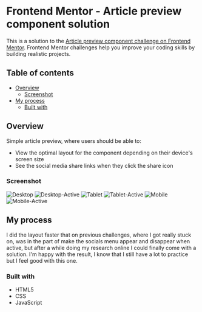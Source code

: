 # Frontend Mentor - Article preview component solution

This is a solution to the [Article preview component challenge on Frontend Mentor](https://www.frontendmentor.io/challenges/article-preview-component-dYBN_pYFT). Frontend Mentor challenges help you improve your coding skills by building realistic projects. 

## Table of contents

- [Overview](#overview)
  - [Screenshot](#screenshot)
- [My process](#my-process)
  - [Built with](#built-with)

## Overview

Simple article preview, where users should be able to:

- View the optimal layout for the component depending on their device's screen size
- See the social media share links when they click the share icon

### Screenshot

![Desktop](desktop.jpeg) ![Desktop-Active](desktop-a.jpeg)
![Tablet](tablet.jpeg) ![Tablet-Active](tablet-a.jpeg)
![Mobile](mobile.jpeg) ![Mobile-Active](mobile-a.jpeg)

## My process

I did the layout faster that on previous challenges, where I got really stuck on, was in the part of make the socials menu appear and disappear when active, but after a while doing my research online I could finally come with a solution. I'm happy with the result, I know that I still have a lot to practice but I feel good with this one. 

### Built with

- HTML5
- CSS
- JavaScript